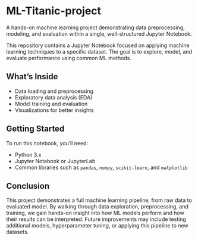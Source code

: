 # ML-Titanic-project
A hands-on machine learning project demonstrating data preprocessing, modeling, and evaluation within a single, well-structured Jupyter Notebook.

This repository contains a Jupyter Notebook focused on applying machine learning techniques to a specific dataset. The goal is to explore, model, and evaluate performance using common ML methods.

## What’s Inside

- Data loading and preprocessing  
- Exploratory data analysis (EDA)  
- Model training and evaluation  
- Visualizations for better insights  

## Getting Started

To run this notebook, you’ll need:

- Python 3.x  
- Jupyter Notebook or JupyterLab  
- Common libraries such as `pandas`, `numpy`, `scikit-learn`, and `matplotlib`


## Conclusion

This project demonstrates a full machine learning pipeline, from raw data to evaluated model. By walking through data exploration, preprocessing, and training, we gain hands-on insight into how ML models perform and how their results can be interpreted. Future improvements may include testing additional models, hyperparameter tuning, or applying this pipeline to new datasets.

